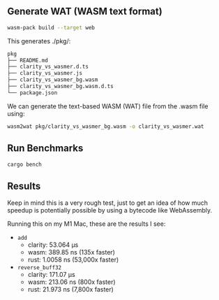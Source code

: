 ## Generate WAT (WASM text format)

```sh
wasm-pack build --target web 
```

This generates ./pkg/:
```sh
pkg
├── README.md
├── clarity_vs_wasmer.d.ts
├── clarity_vs_wasmer.js
├── clarity_vs_wasmer_bg.wasm
├── clarity_vs_wasmer_bg.wasm.d.ts
└── package.json
```

We can generate the text-based WASM (WAT) file from the .wasm file using:

```sh
wasm2wat pkg/clarity_vs_wasmer_bg.wasm -o clarity_vs_wasmer.wat
```

## Run Benchmarks

```sh
cargo bench
```

## Results

Keep in mind this is a very rough test, just to get an idea of how much speedup is potentially possible by using a bytecode like WebAssembly.

Running this on my M1 Mac, these are the results I see:

* `add`
  * clarity: 53.064 µs
  * wasm: 389.85 ns (135x faster)
  * rust: 1.0058 ns (53,000x faster)
* `reverse_buff32`
  * clarity: 171.07 µs
  * wasm: 213.06 ns (800x faster)
  * rust: 21.973 ns (7,800x faster)